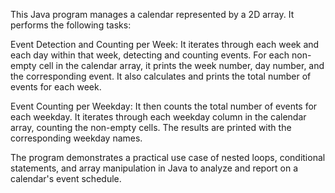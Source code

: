 This Java program manages a calendar represented by a 2D array. It performs the following tasks:

Event Detection and Counting per Week:
It iterates through each week and each day within that week, detecting and counting events. For each non-empty cell in the calendar array, it prints the week number, day number, and the corresponding event. It also calculates and prints the total number of events for each week.

Event Counting per Weekday:
It then counts the total number of events for each weekday. It iterates through each weekday column in the calendar array, counting the non-empty cells. The results are printed with the corresponding weekday names.

The program demonstrates a practical use case of nested loops, conditional statements, and array manipulation in Java to analyze and report on a calendar's event schedule.
